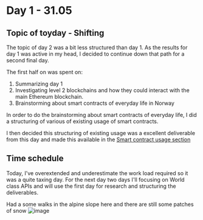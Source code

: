 # Day 1 - 31.05


## Topic of toyday - Shifting
The topic of day 2 was a bit less structured than day 1. As the results for day 1 was active in my head, I decided to continue down that path for a second final day. 

The first half on was spent on:

1. Summarizing day 1
2. Investigating level 2 blockchains and how they could interact with the main Ethereum blockchain. 
3. Brainstorming about smart contracts of everyday life in Norway

In order to do the brainstorming about smart contracts of everyday life, I did a structuring of various of existing usage of smart contracts.

I then decided this structuring of existing usage was a excellent deliverable from this day and made this available in the [Smart contract usage section](https://elsewhat.com/thinkweek-dparnas-2021/smart-contract-usage/)

## Time schedule
Today, I've overextended and underestimate the work load required so it was a quite taxing day. 
For the next day two days I'll focusing on World class APIs and will use the first day for research and structuring the deliverables.

Had a some walks in the alpine slope here and there are still some patches of snow
![image](https://user-images.githubusercontent.com/1133607/120432669-8c2b3380-c37a-11eb-9494-581d373ccf99.png)
